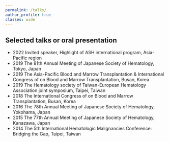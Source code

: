 ```yaml
---
permalink: /talks/
author_profile: true
classes: wide
---
```

**Selected talks or oral presentation**
---
- 2022 Invited speaker, Highlight of ASH international program, Asia-Pacific region
-	2019 The 81th Annual Meeting of Japanese Society of Hematology, Tokyo, Japan
-	2019 The Asia-Pacific Blood and Marrow Transplantation & International Congress of on Blood and Marrow Transplantation, Busan, Korea
-	2019 The Hematology society of Taiwan-European Hematology Association joint symposium, Taipei, Taiwan
-	2018 The International Congress of on Blood and Marrow Transplantation, Busan, Korea
-	2016 The 78th Annual Meeting of Japanese Society of Hematology, Yokohama, Japan
-	2015 The 77th Annual Meeting of Japanese Society of Hematology, Kanazawa, Japan
-	2014 The 5th International Hematologic Malignancies Conference: Bridging the Gap, Taipei, Taiwan

